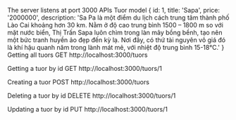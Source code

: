 The server listens at port 3000
APIs
Tuor model
{
id: 1,
title: 'Sapa',
price: '2000000',
description: 'Sa Pa là một điểm du lịch cách trung tâm thành phố Lào Cai khoảng hơn 30 km. Nằm ở độ cao trung bình 1500 – 1800 m so với mặt nước biển, Thị Trấn Sapa luôn chìm trong làn mây bồng bềnh, tạo nên một bức tranh huyền ảo đẹp đến kỳ lạ. Nơi đây, có thứ tài nguyên vô giá đó là khí hậu quanh năm trong lành mát mẻ, với nhiệt độ trung bình 15-18°C.'
}
Getting all tuors
GET http://localhost:3000/tuors

Getting a tuor by id
GET http://localhost:3000/tuors/1

Creating a tuor
POST http://localhost:3000/tuors

Deleting a tuor by id
DELETE http://localhost:3000/tuors/1

Updating a tuor by id
PUT http://localhost:3000/tuors/1
